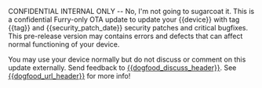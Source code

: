 CONFIDENTIAL INTERNAL ONLY -- No, I'm not going to sugarcoat it. This is a confidential Furry-only OTA update to update your {{device}} with tag {{tag}} and {{security_patch_date}} security patches and critical bugfixes. This pre-release version may contains errors and defects that can affect normal functioning of your device.

You may use your device normally but do not discuss or comment on this update externally. Send feedback to [{{dogfood_discuss_header}}]({{dogfood_discuss_url}}). See [{{dogfood_url_header}}]({{dogfood_url}}) for more info!
